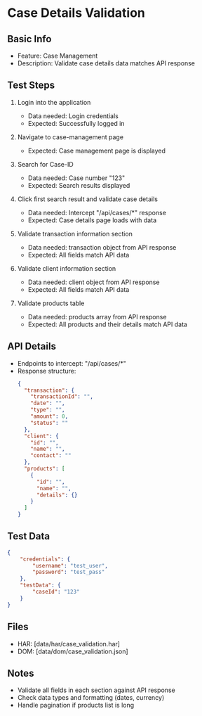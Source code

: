 # Case Details Validation

## Basic Info
- Feature: Case Management
- Description: Validate case details data matches API response

## Test Steps
1. Login into the application
   - Data needed: Login credentials
   - Expected: Successfully logged in

2. Navigate to case-management page
   - Expected: Case management page is displayed

3. Search for Case-ID
   - Data needed: Case number "123"
   - Expected: Search results displayed

4. Click first search result and validate case details
   - Data needed: Intercept "/api/cases/*" response
   - Expected: Case details page loads with data

5. Validate transaction information section
   - Data needed: transaction object from API response
   - Expected: All fields match API data

6. Validate client information section
   - Data needed: client object from API response
   - Expected: All fields match API data

7. Validate products table
   - Data needed: products array from API response
   - Expected: All products and their details match API data

## API Details
- Endpoints to intercept: "/api/cases/*"
- Response structure:
  ```json
  {
    "transaction": {
      "transactionId": "",
      "date": "",
      "type": "",
      "amount": 0,
      "status": ""
    },
    "client": {
      "id": "",
      "name": "",
      "contact": ""
    },
    "products": [
      {
        "id": "",
        "name": "",
        "details": {}
      }
    ]
  }
  ```

## Test Data
```json
{
    "credentials": {
        "username": "test_user",
        "password": "test_pass"
    },
    "testData": {
        "caseId": "123"
    }
}
```

## Files
- HAR: [data/har/case_validation.har]
- DOM: [data/dom/case_validation.json]

## Notes
- Validate all fields in each section against API response
- Check data types and formatting (dates, currency)
- Handle pagination if products list is long 